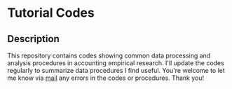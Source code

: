 # Tutorial Codes
## Description
This repository contains codes showing common data processing and analysis procedures in accounting empirical research. I'll update the codes regularly to summarize data procedures I find useful. You're welcome to let me know via [mail](mailto:kenpywang@gmail.com) any errors in the codes or procedures. Thank you!
